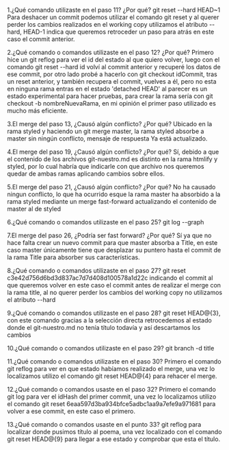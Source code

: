 1.¿Qué comando utilizaste en el paso 11? ¿Por qué?
git reset --hard HEAD~1
Para deshacer un commit podemos utilizar el comando git reset y al querer perder los cambios realizados en el working copy utilizamos el atributo --hard, HEAD-1 indica que queremos retroceder un paso para atrás en este caso el commit anterior.

2.¿Qué comando o comandos utilizaste en el paso 12? ¿Por qué?
Primero hice un git reflog para ver el id del estado al que quiero volver, luego con el comando git reset --hard id volví al commit anterior y recuperé los datos de ese commit, por otro lado probé a hacerlo con git checkout idCommit, tras un reset anterior, y también recupera el commit, vuelves a él, pero no esta en ninguna rama entras en el estado 'detached HEAD' al parecer es un estado experimental para hacer pruebas, para crear la rama sería con git checkout -b nombreNuevaRama, en mi opinión el primer paso utilizado es mucho más eficiente.

3.El merge del paso 13, ¿Causó algún conflicto? ¿Por qué?
Ubicado en la rama styled y haciendo un git merge master, la rama styled absorbe a master sin ningún conflicto, mensaje de respuesta Ya está actualizado.

4.El merge del paso 19, ¿Causó algún conflicto? ¿Por qué?
Sí, debido a que el contenido de los archivos git-nuestro.md es distinto en la rama htmlify y styled, por lo cual habría que indicarle con que archivo nos queremos quedar de ambas ramas aplicando cambios sobre ellos.

5.El merge del paso 21, ¿Causó algún conflicto? ¿Por qué?
No ha causado ningun conflicto, lo que ha ocurrido esque la rama master ha absorbido a la rama styled mediante un merge fast-forward actualizando el contenido de master al de styled

6.¿Qué comando o comandos utilizaste en el paso 25?
git log --graph

7.El merge del paso 26, ¿Podría ser fast forward? ¿Por qué?
Sí ya que no hace falta crear un nuevo commit para que master absorba a Title, en este caso master únicamente tiene que desplazar su puntero hasta el commit de la rama Title para absorber sus características.

8.¿Qué comando o comandos utilizaste en el paso 27?
git reset c3e42d756d6bd3d837ac7d7d408d100578a1d22c indicando el commit al que queremos volver en este caso el commit antes de realizar el merge con la rama title, al no querer perder los cambios del working copy no utilizamos el atributo --hard

9.¿Qué comando o comandos utilizaste en el paso 28?
git reset HEAD@{3}, con este  comando gracias a la selección directa retrocedemos al estado donde el git-nuestro.md no tenía título todavía y así descartamos los cambios

10.¿Qué comando o comandos utilizaste en el paso 29?
git branch -d title

11.¿Qué comando o comandos utilizaste en el paso 30?
Primero el comando git reflog para ver en que estado habíamos realizado el merge, una vez lo localizamos utilizo el comando git reset HEAD@{4} para rehacer el merge.

12.¿Qué comando o comandos usaste en el paso 32?
Primero el comando git log para ver el idHash del primer commit, una vez lo localizamos utilizo el comando git reset 6eaa597d3ba934bfce5adbc1aa9a7efe9a971681 para volver a ese commit, en este caso el primero.

13.¿Qué comando o comandos usaste en el punto 33?
git reflog para localizar donde pusimos título al poema, una vez localizado con el comando git reset HEAD@{9} para llegar a ese estado y comprobar que esta el título.

